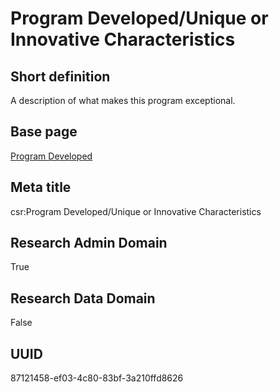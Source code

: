 # Program Developed/Unique or Innovative Characteristics
## Short definition
A description of what makes this program exceptional.
## Base page
[Program Developed](https://github.com/EuroCRIS/CASRAI-Dictionairies/blob/main/Objects/Program%20Developed.md)
## Meta title
csr:Program Developed/Unique or Innovative Characteristics
## Research Admin Domain
True
## Research Data Domain
False
## UUID
87121458-ef03-4c80-83bf-3a210ffd8626
